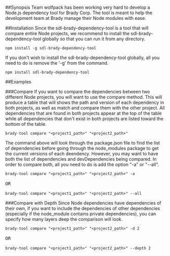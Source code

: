 ##Synopsis
Team wolfpack has been working very hard to develop a Node.js dependency tool
for Brady Corp. The tool is meant to help the development team at
Brady manage their Node modules with ease.

##Installation
Since the sdl-brady-dependency-tool is a tool that will compare entire Node projects, we recommend to install the sdl-brady-dependency-tool globally so that you can run it from any directory.

<pre><code>npm install -g sdl-brady-dependency-tool</code></pre>

If you don't wish to install the sdl-brady-dependency-tool globally, all you need to do is remove the '-g' from the command.

<pre><code>npm install sdl-brady-dependency-tool</code></pre>

##Examples

###Compare
If you want to compare the dependencies between two different Node projects, you will want to use the compare method. This will produce a table that will shows the path and version of each dependency in both projects, as well as match and compare them with the other project. All dependencies that are found in both projects appear at the top of the table while all dependencies that don't exist in both projects are listed toward the bottom of the table.

<pre><code>brady-tool compare "&lt;project1_path>" "&lt;project2_path>"</code></pre>

The command above will look through the package.json file to find the list of dependencies before going through the node_modules package to get the current versions of each deendency. However, you may want to have both the list of dependencies and devDependencies being compared. In order to compare both, all you need to do is add the option "-a" or "--all".

<pre><code>brady-tool compare "&lt;project1_path>" "&lt;project2_path>" -a</code>

OR

<code>brady-tool compare "&lt;project1_path>" "&lt;project2_path>" --all</code></pre>

###Compare with Depth
Since Node dependencies have dependencies of their own, if you want to include the dependencies of other dependencies (especially if the node_module contains private dependencies), you can specify how many layers deep the comparison will look.

<pre><code>brady-tool compare "&lt;project1_path>" "&lt;project2_path>" -d 2</code>

OR

<code>brady-tool compare "&lt;project1_path>" "&lt;project2_path>" --depth 2</code></pre>